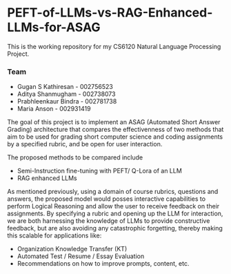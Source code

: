 # PEFT-of-LLMs-vs-RAG-Enhanced-LLMs-for-ASAG
This is the working repository for my CS6120 Natural Language Processing Project.

### Team
- Gugan S Kathiresan - 002756523
- Aditya Shanmugham - 002738073
- Prabhleenkaur Bindra - 002781738
- Maria Anson - 002931419

The goal of this project is to implement an ASAG (Automated Short Answer Grading) architecture that compares the effectivenness of two methods that aim to be used for grading short computer science and coding assignments by a specified rubric, and be open for user interaction.

The proposed methods to be compared include 
- Semi-Instruction fine-tuning with PEFT/ Q-Lora of an LLM
- RAG enhanced LLMs

As mentioned previously, using a domain of course rubrics, questions and answers, the proposed model would posses interactive capabilities to perform Logical Reasoning and allow the user to receive feedback on their assignments. By specifying a rubric and opening up the LLM for interaction, we are both harnessing the knowledge of LLMs to provide constructive feedback, but are also avoiding any catastrophic forgetting, thereby making this scalable for applications like:
- Organization Knowledge Transfer (KT)
- Automated Test / Resume / Essay Evaluation
- Recommendations on how to improve prompts, content, etc.
